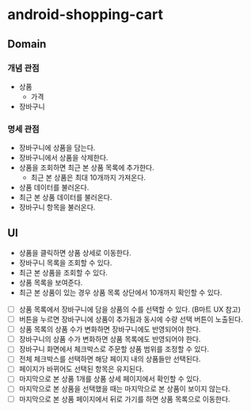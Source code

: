 # android-shopping-cart

## Domain
### 개념 관점

- 상품
  - 가격
- 장바구니

### 명세 관점
- 장바구니에 상품을 담는다.
- 장바구니에서 상품을 삭제한다.    
- 상품을 조회하면 최근 본 상품 목록에 추가한다.
    - 최근 본 상품은 최대 10개까지 가져온다.
- 상품 데이터를 불러온다.
- 최근 본 상품 데이터를 불러온다.
- 장바구니 항목을 불러온다.


## UI
- 상품을 클릭하면 상품 상세로 이동한다.
- 장바구니 목록을 조회할 수 있다.
- 최근 본 상품을 조회할 수 있다.
- 상품 목록을 보여준다.
- 최근 본 상품이 있는 경우 상품 목록 상단에서 10개까지 확인할 수 있다.
- [ ] 상품 목록에서 장바구니에 담을 상품의 수를 선택할 수 있다. (B마트 UX 참고)
- [ ] 버튼을 누르면 장바구니에 상품이 추가됨과 동시에 수량 선택 버튼이 노출된다.
- [ ] 상품 목록의 상품 수가 변화하면 장바구니에도 반영되어야 한다.
- [ ] 장바구니의 상품 수가 변화하면 상품 목록에도 반영되어야 한다.
- [ ] 장바구니 화면에서 체크박스로 주문할 상품 범위를 조정할 수 있다.
- [ ] 전체 체크박스를 선택하면 해당 페이지 내의 상품들만 선택된다.
- [ ] 페이지가 바뀌어도 선택된 항목은 유지된다.
- [ ] 마지막으로 본 상품 1개를 상품 상세 페이지에서 확인할 수 있다.
- [ ] 마지막으로 본 상품을 선택했을 때는 마지막으로 본 상품이 보이지 않는다.
- [ ] 마지막으로 본 상품 페이지에서 뒤로 가기를 하면 상품 목록으로 이동한다.
